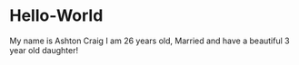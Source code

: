 # Hello-World
My name is Ashton Craig
I am 26 years old, Married and have a beautiful 3 year old daughter!
